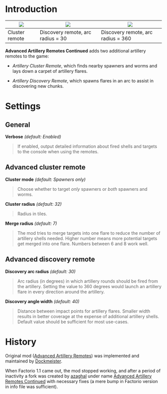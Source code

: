 # Introduction

| ![](https://azaghal.github.io/Factorio-AdvancedArtilleryRemotesContinued/demo/cluster-remote.gif) | ![](https://azaghal.github.io/Factorio-AdvancedArtilleryRemotesContinued/demo/discovery-remote-arc-radius-30.gif) | ![](https://azaghal.github.io/Factorio-AdvancedArtilleryRemotesContinued/demo/discovery-remote-arc-radius-360.gif) |
|----------------|-----------------------------------|------------------------------------|
| Cluster remote | Discovery remote, arc radius = 30 | Discovery remote, arc radius = 360 |

**Advanced Artillery Remotes Continued** adds two additional artillery remotes to the game:

-   *Artillery Cluster Remote*, which finds nearby spawners and worms and lays down a carpet of artillery flares.

-   *Artillery Discovery Remote*, which spawns flares in an arc to assist in discovering new chunks.

# Settings

## General

**Verbose** *(default: Enabled)*
> If enabled, output detailed information about fired shells and targets to the console when using the remotes.

## Advanced cluster remote

**Cluster mode** *(default: Spawners only)*
> Choose whether to target *only* spawners or *both* spawners and worms.

**Cluster radius** *(default: 32)*
> Radius in tiles.

**Merge radius** *(default: 7)*
> The mod tries to merge targets into one flare to reduce the number of artillery shells needed. Higher number means more potential targets get merged into one flare. Numbers between 6 and 8 work well.

## Advanced discovery remote

**Discovery arc radius** *(default: 30)*
> Arc radius (in degrees) in which artillery rounds should be fired from the artillery. Setting the value to 360 degrees would launch an artillery flare in every direction around the artillery.

**Discovery angle width** *(default: 40)*
> Distance between impact points for artillery flares. Smaller width results in better coverage at the expense of additional artillery shells. Default value should be sufficient for most use-cases.

# History

Original mod ([Advanced Artillery Remotes](https://mods.factorio.com/mod/AdvArtilleryRemotes)) was implemented and maintained by [Dockmeister](https://mods.factorio.com/user/Dockmeister).

When Factorio 1.1 came out, the mod stopped working, and after a period of inactivity a fork was created by [azaghal](https://mods.factorio.com/user/azaghal) under name [Advanced Artillery Remotes Continued](https://mods.factorio.com/mod/AdvArtilleryRemotes) with necessary fixes (a mere bump in Factorio version in info file was sufficient).
